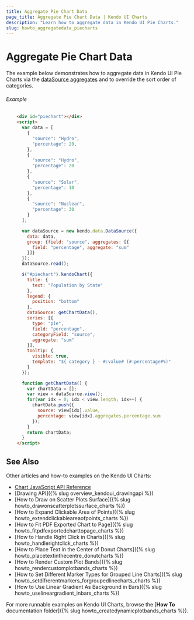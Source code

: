 ```yaml
---
title: Aggregate Pie Chart Data
page_title: Aggregate Pie Chart Data | Kendo UI Charts
description: "Learn how to aggregate data in Kendo UI Pie Charts."
slug: howto_aggregatedata_piecharts
---
```


# Aggregate Pie Chart Data

The example below demonstrates how to aggregate data in Kendo UI Pie Charts via the [dataSource aggregates](/api/javascript/data/datasource#configuration-aggregate) and to override the sort order of categories.

###### Example

```html
    <div id="piechart"></div>
    <script>
      var data = [
        {
          "source": "Hydro",
          "percentage": 20,
        },
        {
          "source": "Hydro",
          "percentage": 20
        },
        {
          "source": "Solar",
          "percentage": 10
        },
        {
          "source": "Nuclear",
          "percentage": 30            
        }
      ];

      var dataSource = new kendo.data.DataSource({
        data: data,
        group: {field: "source", aggregates: [{
          field: "percentage", aggregate: "sum"
        }]}
      });
      dataSource.read();

      $("#piechart").kendoChart({
        title: {
          text: "Population by State"
        },
        legend: {
          position: "bottom"
        },
        dataSource: getChartData(),
        series: [{
          type: "pie",
          field: "percentage",
          categoryField: "source",
          aggregate: "sum"
        }],
        tooltip: {
          visible: true,
          template: "${ category } - #:value# (#:percentage#%)"
        }
      });

      function getChartData() {
        var chartData = [];
        var view = dataSource.view();
        for(var idx = 0; idx < view.length; idx++) {
          chartData.push({
            source: view[idx].value,
            percentage: view[idx].aggregates.percentage.sum
          });
        }
        return chartData;
      }
    </script>
```

## See Also

Other articles and how-to examples on the Kendo UI Charts:

* [Chart JavaScript API Reference](/api/javascript/dataviz/ui/chart)
* [Drawing API]({% slug overview_kendoui_drawingapi %})
* [How to Draw on Scatter Plots Surface]({% slug howto_drawonscatterplotssurface_charts %})
* [How to Expand Clickable Area of Points]({% slug howto_extendclickableareaofpoints_charts %})
* [How to Fit PDF Exported Chart to Page]({% slug howto_fitpdfexportedcharttopage_charts %})
* [How to Handle Right Click in Charts]({% slug howto_handlerightclick_charts %})
* [How to Place Text in the Center of Donut Charts]({% slug howto_placetextinthecentre_donutcharts %})
* [How to Render Custom Plot Bands]({% slug howto_rendercustomplotbands_charts %})
* [How to Set Different Marker Types for Grouped Line Charts]({% slug howto_setdifrerentmarkers_forgroupedlinecharts_charts %})
* [How to Use Linear Gradient As Background in Bars]({% slug howto_uselineargradient_inbars_charts %})

For more runnable examples on Kendo UI Charts, browse the [**How To** documentation folder]({% slug howto_createdynamicplotbands_charts %}).

